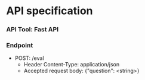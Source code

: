 # API specification
### API Tool: Fast API
### Endpoint
  - POST: /eval
    - Header Content-Type: application/json
    - Accepted request body: {"question": &lt;string&gt;} 
